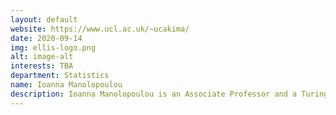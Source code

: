 ```yaml
---
layout: default
website: https://www.ucl.ac.uk/~ucakima/
date: 2020-09-14
img: ellis-logo.png
alt: image-alt
interests: TBA
department: Statistics
name: Ioanna Manolopoulou
description: Ioanna Manolopoulou is an Associate Professor and a Turing Fellow. Her research focuses on Bayesian mixture modelling and non-parametric modelling, ML in causal inference, and statistical methods for biased and heterogeneous data. Her work has applications in health data science, ecology, customer science. She was awarded ISBA Mitchell prize (2012), and has published two discussion papers in Bayesian Analysis (2010) and the Journal of the American Statistical Association (2012). She is Associate Editor for Bayesian Analysis, and UCL lead for a cross- institutional PhD programme run by Health Data Research UK and the ATI, funded by the Wellcome Trust. She currently supervises 5 PhD students, and collaborates with Edinburgh University, Arizona State University, and industry (3 PhD students jointly funded by Dunnhumby).
---
```

